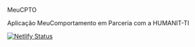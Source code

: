 MeuCPTO

Aplicação MeuComportamento em Parceria com a HUMANIT-TI

[![Netlify Status](https://api.netlify.com/api/v1/badges/7dd5ff7f-ab0d-4e30-ac9b-cc6658556ab3/deploy-status)](https://app.netlify.com/sites/meucomportamento/deploys)
